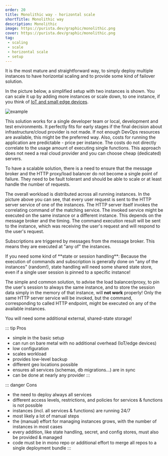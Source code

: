 ```yaml
---
order: 20
title: Monolithic way - horizontal scale
shortTitle: Monolithic way
description: Monolithic
image: https://purista.dev/graphic/monolithic.png
cover: https://purista.dev/graphic/monolithic.png
tag:
 - scaling
 - scale
 - horizontal scale
 - setup
---
```


It is the most mature and straightforward way, to simply deploy multiple instances to have horizontal scaling and to provide some kind of failover solution.

In the picture below, a simplified setup with two instances is shown.
You can scale it up by adding more instances or scale down, to one instance, if you think of [IoT and small edge devices](2_edge_device.md).

![example](/graphic/monolithic.svg)

This solution works for a single developer team or local, development and test environments.
It perfectly fits for early stages if the final decision about infrastructure/cloud provider is not made.
If not enough DevOps resources are available, this might be the preferred way.
Also, costs for running the application are predictable - price per instance. The costs do not directly correlate to the usage amount of executing single functions.
This approach does not need a real cloud provider and you can choose cheap (dedicated) servers.

To have a scalable solution, there is a need to ensure that the message broker and the HTTP proxy/load balancer do not become a single point of failure.
They need to be fault tolerant and should be able to scale or at least handle the number of requests.

The overall workload is distributed across all running instances.
In the picture above you can see, that every user request is sent to the HTTP server service of one of the instances.
The HTTP server itself invokes the correlating command of the matching service.
The invoked service might be executed on the same instance or a different instance. This depends on the message broker and the timing.
The command execution result will be sent to the instance, which was receiving the user's request and will respond to the user's request.

Subscriptions are triggered by messages from the message broker. This means they are executed at "any of" the instances.

<Badge text="Be aware" type="warning"/>
If you need some kind of **state or session handling**:
Because the execution of commands and subscription is generally done on "any of the instances" (random!), state handling will need some shared state store, even if a single user session is pinned to a specific instance!

The simple and common solution, to advise the load balancer/proxy, to pin the user's session to always the same instance, and to store the session data simply in the memory of that instance, will **not work** properly! Only the same HTTP server service will be invoked, but the command, corresponding to called HTTP endpoint, might be executed on any of the available instances.

You will need some additional external, shared-state storage!

::: tip Pros

- simple in the basic setup
- can run on bare metal with no additional overhead (IoT/edge devices)
- low configuration
- scales workload
- provides low-level backup
- different geo locations possible
- ensures all services (schemas, db migrations...) are in sync
- can be done at nearly any provider
:::

::: danger Cons

- the need to deploy always all services
- different access levels, restrictions, and policies for services & functions is not possible
- instances (incl. all services & functions) are running 24/7
- most likely a lot of manual steps
- the (manual) effort for managing instances grows, with the number of instances in most cases
- every addition, like state handling, secret, and config stores, must also be provided & managed
- code must be in mono repo or additional effort to merge all repos to a single deployment bundle
:::
